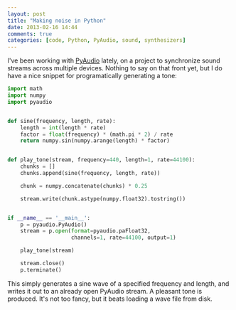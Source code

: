 ```yaml
---
layout: post
title: "Making noise in Python"
date: 2013-02-16 14:44
comments: true
categories: [code, Python, PyAudio, sound, synthesizers]
---
```


I've been working with [PyAudio](https://github.com/bastibe/PyAudio) lately, on a project to synchronize sound streams across multiple devices. Nothing to say on that front yet, but I do have a nice snippet for programatically generating a tone:

```python
import math
import numpy
import pyaudio


def sine(frequency, length, rate):
    length = int(length * rate)
    factor = float(frequency) * (math.pi * 2) / rate
    return numpy.sin(numpy.arange(length) * factor)


def play_tone(stream, frequency=440, length=1, rate=44100):
    chunks = []
    chunks.append(sine(frequency, length, rate))

    chunk = numpy.concatenate(chunks) * 0.25

    stream.write(chunk.astype(numpy.float32).tostring())


if __name__ == '__main__':
    p = pyaudio.PyAudio()
    stream = p.open(format=pyaudio.paFloat32,
                    channels=1, rate=44100, output=1)

    play_tone(stream)

    stream.close()
    p.terminate()
```

This simply generates a sine wave of a specified frequency and length, and writes it out to an already open PyAudio stream. A pleasant tone is produced. It's not too fancy, but it beats loading a wave file from disk.
